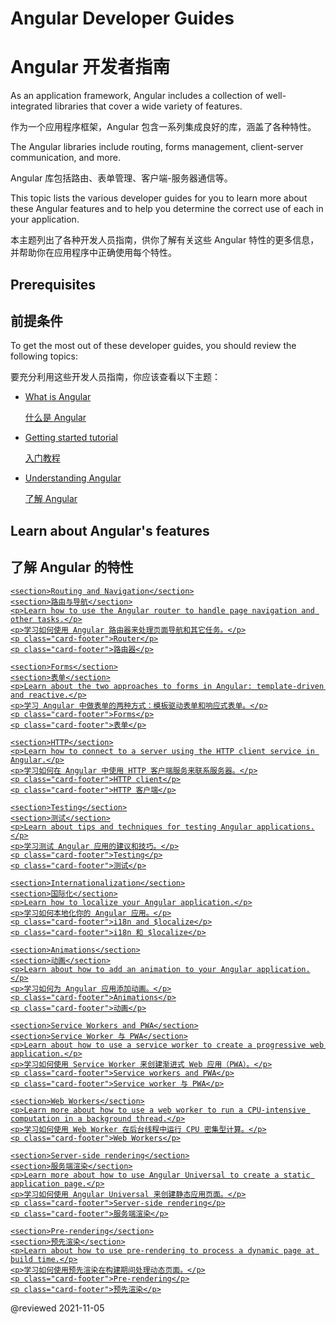 # Angular Developer Guides

# Angular 开发者指南

As an application framework, Angular includes a collection of well-integrated libraries that cover a wide variety of features.

作为一个应用程序框架，Angular 包含一系列集成良好的库，涵盖了各种特性。

The Angular libraries include routing, forms management, client-server communication, and more.

Angular 库包括路由、表单管理、客户端-服务器通信等。

This topic lists the various developer guides for you to learn more about these Angular features and to help you determine the correct use of each in your application.

本主题列出了各种开发人员指南，供你了解有关这些 Angular 特性的更多信息，并帮助你在应用程序中正确使用每个特性。

## Prerequisites

## 前提条件

To get the most out of these developer guides, you should review the following topics:

要充分利用这些开发人员指南，你应该查看以下主题：

* [What is Angular][AioGuideWhatIsAngular]

  [什么是 Angular][AioGuideWhatIsAngular]

* [Getting started tutorial][AioStart]

  [入门教程][AioStart]

* [Understanding Angular][AioGuideUnderstandingAngularOverview]

  [了解 Angular][AioGuideUnderstandingAngularOverview]

## Learn about Angular's features

## 了解 Angular 的特性

<div class="card-container">
  <a href="guide/routing-overview" class="docs-card" title="Routing and navigation developer guide">

```
<section>Routing and Navigation</section>
<section>路由与导航</section>
<p>Learn how to use the Angular router to handle page navigation and other tasks.</p>
<p>学习如何使用 Angular 路由器来处理页面导航和其它任务。</p>
<p class="card-footer">Router</p>
<p class="card-footer">路由器</p>
```

  </a>
  <a href="guide/forms-overview" class="docs-card" title="Angular forms developer guide">

```
<section>Forms</section>
<section>表单</section>
<p>Learn about the two approaches to forms in Angular: template-driven and reactive.</p>
<p>学习 Angular 中做表单的两种方式：模板驱动表单和响应式表单。</p>
<p class="card-footer">Forms</p>
<p class="card-footer">表单</p>
```

  </a>
  <a href="guide/http" class="docs-card" title="Angular HTTP client developer guide">

```
<section>HTTP</section>
<p>Learn how to connect to a server using the HTTP client service in Angular.</p>
<p>学习如何在 Angular 中使用 HTTP 客户端服务来联系服务器。</p>
<p class="card-footer">HTTP client</p>
<p class="card-footer">HTTP 客户端</p>
```

  </a>
  <a href="guide/testing" class="docs-card" title="Angular testing developer guide">

```
<section>Testing</section>
<section>测试</section>
<p>Learn about tips and techniques for testing Angular applications.</p>
<p>学习测试 Angular 应用的建议和技巧。</p>
<p class="card-footer">Testing</p>
<p class="card-footer">测试</p>
```

  </a>
  <a href="guide/i18n-overview" class="docs-card" title="Angular internationalization developer guide">

```
<section>Internationalization</section>
<section>国际化</section>
<p>Learn how to localize your Angular application.</p>
<p>学习如何本地化你的 Angular 应用。</p>
<p class="card-footer">i18n and $localize</p>
<p class="card-footer">i18n 和 $localize</p>
```

  </a>
  <a href="guide/animations" class="docs-card" title="Angular animations developer guide">

```
<section>Animations</section>
<section>动画</section>
<p>Learn about how to add an animation to your Angular application.</p>
<p>学习如何为 Angular 应用添加动画。</p>
<p class="card-footer">Animations</p>
<p class="card-footer">动画</p>
```

  </a>
  <a href="guide/service-worker-intro" class="docs-card" title="Angular service worker developer guide">

```
<section>Service Workers and PWA</section>
<section>Service Worker 与 PWA</section>
<p>Learn about how to use a service worker to create a progressive web application.</p>
<p>学习如何使用 Service Worker 来创建渐进式 Web 应用（PWA）。</p>
<p class="card-footer">Service workers and PWA</p>
<p class="card-footer">Service worker 与 PWA</p>
```

  </a>
  <a href="guide/web-worker" class="docs-card" title="Web Workers">

```
<section>Web Workers</section>
<p>Learn more about how to use a web worker to run a CPU-intensive computation in a background thread.</p>
<p>学习如何使用 Web Worker 在后台线程中运行 CPU 密集型计算。</p>
<p class="card-footer">Web Workers</p>
```

  </a>
  <a href="guide/universal" class="docs-card" title="Server-side rendering">

```
<section>Server-side rendering</section>
<section>服务端渲染</section>
<p>Learn more about how to use Angular Universal to create a static application page.</p>
<p>学习如何使用 Angular Universal 来创建静态应用页面。</p>
<p class="card-footer">Server-side rendering</p>
<p class="card-footer">服务端渲染</p>
```

  </a>
  <a href="guide/prerendering" class="docs-card" title="Pre-rendering">

```
<section>Pre-rendering</section>
<section>预先渲染</section>
<p>Learn about how to use pre-rendering to process a dynamic page at build time.</p>
<p>学习如何使用预先渲染在构建期间处理动态页面。</p>
<p class="card-footer">Pre-rendering</p>
<p class="card-footer">预先渲染</p>
```

  </a>

</div>

<!-- links -->

[AioGuideUnderstandingAngularOverview]: guide/understanding-angular-overview "Understanding Angular | Angular"

[AioGuideWhatIsAngular]: guide/what-is-angular "What is Angular\? | Angular"

[AioStart]: start "Getting started with Angular | Angular"

<!-- external links -->

<!-- end links -->

@reviewed 2021-11-05